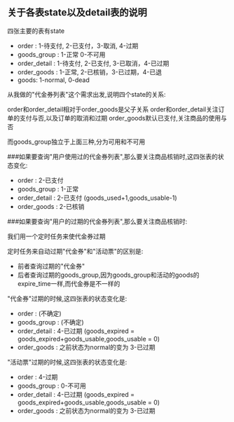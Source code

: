 
## 关于各表state以及detail表的说明

四张主要的表有state
- order : 1-待支付, 2-已支付，3-取消, 4-过期
- goods_group : 1-正常 0-不可用
- order_detail : 1-待支付, 2-已支付, 3-已取消，4-已过期
- order_goods : 1-正常, 2-已核销，3-已过期，4-已退
- goods: 1-normal, 0-dead

从我做的"代金券列表"这个需求出发,说明四个state的关系:

order和order_detail相对于order_goods是父子关系
order和order_detail关注订单的支付与否,以及订单的取消和过期
order_goods默认已支付,关注商品的使用与否

而goods_group独立于上面三种,分为可用和不可用

###如果要查询"用户使用过的代金券列表",那么要关注商品核销时,这四张表的状态变化:

- order : 2-已支付
- goods_group : 1-正常
- order_detail : 2-已支付 (goods_used+1,goods_usable-1)
- order_goods : 2-已核销


###如果要查询"用户的过期的代金券列表",那么要关注商品核销时:

我们用一个定时任务来使代金券过期

定时任务来自动过期"代金券"和"活动票"的区别是:

- 前者查询过期的"代金券"
- 后者查询过期的goods_group,因为goods_group和活动的goods的expire_time一样,而代金券是不一样的

"代金券"过期的时候,这四张表的状态变化是:

- order : (不确定)
- goods_group : (不确定)
- order_detail : 4-已过期 (goods_expired = goods_expired+goods_usable,goods_usable = 0)
- order_goods : 之前状态为normal的变为 3-已过期 

"活动票"过期的时候,这四张表的状态变化是:

- order : 4-过期
- goods_group : 0-不可用
- order_detail : 4-已过期 (goods_expired = goods_expired+goods_usable,goods_usable = 0)
- order_goods : 之前状态为normal的变为 3-已过期 
